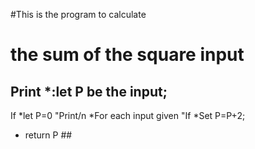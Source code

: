 #This is the program to calculate 
# the sum of the  square input 
## Print *:let P be the input;
If 
*let P=0
"Print/n
 *For each input given
"If
*Set P=P+2;
* return P ##

